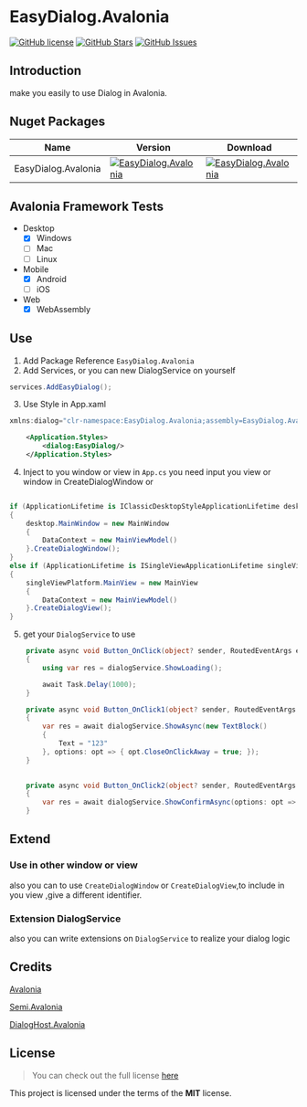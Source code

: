 # EasyDialog.Avalonia

[![GitHub license](https://img.shields.io/badge/license-MIT-blue.svg)](https://mit-license.org/)
[![GitHub Stars](https://img.shields.io/github/stars/Vctoons/EasyDialog.Avalonia.svg)](https://github.com/Vctoons/EasyDialog.Avalonia/stargazers)
[![GitHub Issues](https://img.shields.io/github/issues/Vctoons/EasyDialog.Avalonia.svg)](https://github.com/Vctoons/EasyDialog.Avalonia/issues)

## Introduction

make you easily to use Dialog in Avalonia.

## Nuget Packages

| Name                  | Version                                                                                                                                     | Download                                                                                                                                     |
|-----------------------|---------------------------------------------------------------------------------------------------------------------------------------------|----------------------------------------------------------------------------------------------------------------------------------------------|
| EasyDialog.Avalonia | [![EasyDialog.Avalonia](https://img.shields.io/nuget/v/EasyDialog.Avalonia.svg)](https://www.nuget.org/packages/EasyDialog.Avalonia/) | [![EasyDialog.Avalonia](https://img.shields.io/nuget/dt/EasyDialog.Avalonia.svg)](https://www.nuget.org/packages/EasyDialog.Avalonia/) |

## Avalonia Framework Tests

* Desktop
  * [x] Windows
  * [ ] Mac
  * [ ] Linux
* Mobile
  * [x] Android
  * [ ] iOS
* Web
  * [x] WebAssembly

## Use

1. Add Package Reference `EasyDialog.Avalonia`
2. Add Services, or you can new DialogService on yourself

```csharp
services.AddEasyDialog();
```

3. Use Style in App.xaml

```csharp
xmlns:dialog="clr-namespace:EasyDialog.Avalonia;assembly=EasyDialog.Avalonia"
```

```xml
    <Application.Styles>
        <dialog:EasyDialog/>
    </Application.Styles>
```

4. Inject to you window or view in `App.cs`
you need input you view or window in CreateDialogWindow or 
```csharp

if (ApplicationLifetime is IClassicDesktopStyleApplicationLifetime desktop)
{
    desktop.MainWindow = new MainWindow
    {
        DataContext = new MainViewModel()
    }.CreateDialogWindow();
}
else if (ApplicationLifetime is ISingleViewApplicationLifetime singleViewPlatform)
{
    singleViewPlatform.MainView = new MainView
    {
        DataContext = new MainViewModel()
    }.CreateDialogView();
}
```

5. get your `DialogService` to use
```csharp
    private async void Button_OnClick(object? sender, RoutedEventArgs e)
    {
        using var res = dialogService.ShowLoading();

        await Task.Delay(1000);
    }

    private async void Button_OnClick1(object? sender, RoutedEventArgs e)
    {
        var res = await dialogService.ShowAsync(new TextBlock()
        {
            Text = "123"
        }, options: opt => { opt.CloseOnClickAway = true; });
    }

    
    private async void Button_OnClick2(object? sender, RoutedEventArgs e)
    {
        var res = await dialogService.ShowConfirmAsync(options: opt => { opt.CloseOnClickAway = true; });
    }
```

## Extend

### Use in other window or view

also you can to use  `CreateDialogWindow` or `CreateDialogView`,to include in you view ,give a different identifier.

### Extension DialogService

also you can write extensions on `DialogService` to realize your dialog logic


## Credits

[Avalonia](https://github.com/AvaloniaUI/Avalonia)

[Semi.Avalonia](https://github.com/irihitech/Semi.Avalonia)

[DialogHost.Avalonia](https://github.com/AvaloniaUtils/DialogHost.Avalonia)

## License

> You can check out the full license [here](https://github.com/Vctoons/EasyDialog.Avalonia/blob/master/LICENSE)

This project is licensed under the terms of the **MIT** license.
